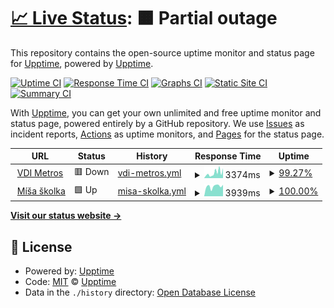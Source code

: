 # [📈 Live Status](https://demo.upptime.js.org): <!--live status--> **🟧 Partial outage**

This repository contains the open-source uptime monitor and status page for [Upptime](https://upptime.js.org), powered by [Upptime](https://github.com/upptime/upptime).

[![Uptime CI](https://github.com/bohdanKulcyckyj/TrackAvailability/workflows/Uptime%20CI/badge.svg)](https://github.com/bohdanKulcyckyj/TrackAvailability/actions?query=workflow%3A%22Uptime+CI%22)
[![Response Time CI](https://github.com/bohdanKulcyckyj/TrackAvailability/workflows/Response%20Time%20CI/badge.svg)](https://github.com/bohdanKulcyckyj/TrackAvailability/actions?query=workflow%3A%22Response+Time+CI%22)
[![Graphs CI](https://github.com/bohdanKulcyckyj/TrackAvailability/workflows/Graphs%20CI/badge.svg)](https://github.com/bohdanKulcyckyj/TrackAvailability/actions?query=workflow%3A%22Graphs+CI%22)
[![Static Site CI](https://github.com/bohdanKulcyckyj/TrackAvailability/workflows/Static%20Site%20CI/badge.svg)](https://github.com/bohdanKulcyckyj/TrackAvailability/actions?query=workflow%3A%22Static+Site+CI%22)
[![Summary CI](https://github.com/bohdanKulcyckyj/TrackAvailability/workflows/Summary%20CI/badge.svg)](https://github.com/bohdanKulcyckyj/TrackAvailability/actions?query=workflow%3A%22Summary+CI%22)

With [Upptime](https://upptime.js.org), you can get your own unlimited and free uptime monitor and status page, powered entirely by a GitHub repository. We use [Issues](https://github.com/upptime/upptime/issues) as incident reports, [Actions](https://github.com/bohdanKulcyckyj/TrackAvailability/actions) as uptime monitors, and [Pages](https://demo.upptime.js.org) for the status page.

<!--start: status pages-->
<!-- This summary is generated by Upptime (https://github.com/upptime/upptime) -->
<!-- Do not edit this manually, your changes will be overwritten -->
<!-- prettier-ignore -->
| URL | Status | History | Response Time | Uptime |
| --- | ------ | ------- | ------------- | ------ |
| <img alt="" src="https://icons.duckduckgo.com/ip3/www.vdimetros.cz.ico" height="13"> [VDI Metros](https://www.vdimetros.cz) | 🟥 Down | [vdi-metros.yml](https://github.com/bohdanKulcyckyj/TrackAvailability/commits/HEAD/history/vdi-metros.yml) | <details><summary><img alt="Response time graph" src="./graphs/vdi-metros/response-time-week.png" height="20"> 3374ms</summary><br><a href="https://bohdanKulcyckyj.github.io/TrackAvailability/history/vdi-metros"><img alt="Response time 2827" src="https://img.shields.io/endpoint?url=https%3A%2F%2Fraw.githubusercontent.com%2FbohdanKulcyckyj%2FTrackAvailability%2FHEAD%2Fapi%2Fvdi-metros%2Fresponse-time.json"></a><br><a href="https://bohdanKulcyckyj.github.io/TrackAvailability/history/vdi-metros"><img alt="24-hour response time 4639" src="https://img.shields.io/endpoint?url=https%3A%2F%2Fraw.githubusercontent.com%2FbohdanKulcyckyj%2FTrackAvailability%2FHEAD%2Fapi%2Fvdi-metros%2Fresponse-time-day.json"></a><br><a href="https://bohdanKulcyckyj.github.io/TrackAvailability/history/vdi-metros"><img alt="7-day response time 3374" src="https://img.shields.io/endpoint?url=https%3A%2F%2Fraw.githubusercontent.com%2FbohdanKulcyckyj%2FTrackAvailability%2FHEAD%2Fapi%2Fvdi-metros%2Fresponse-time-week.json"></a><br><a href="https://bohdanKulcyckyj.github.io/TrackAvailability/history/vdi-metros"><img alt="30-day response time 2827" src="https://img.shields.io/endpoint?url=https%3A%2F%2Fraw.githubusercontent.com%2FbohdanKulcyckyj%2FTrackAvailability%2FHEAD%2Fapi%2Fvdi-metros%2Fresponse-time-month.json"></a><br><a href="https://bohdanKulcyckyj.github.io/TrackAvailability/history/vdi-metros"><img alt="1-year response time 2827" src="https://img.shields.io/endpoint?url=https%3A%2F%2Fraw.githubusercontent.com%2FbohdanKulcyckyj%2FTrackAvailability%2FHEAD%2Fapi%2Fvdi-metros%2Fresponse-time-year.json"></a></details> | <details><summary><a href="https://bohdanKulcyckyj.github.io/TrackAvailability/history/vdi-metros">99.27%</a></summary><a href="https://bohdanKulcyckyj.github.io/TrackAvailability/history/vdi-metros"><img alt="All-time uptime 99.36%" src="https://img.shields.io/endpoint?url=https%3A%2F%2Fraw.githubusercontent.com%2FbohdanKulcyckyj%2FTrackAvailability%2FHEAD%2Fapi%2Fvdi-metros%2Fuptime.json"></a><br><a href="https://bohdanKulcyckyj.github.io/TrackAvailability/history/vdi-metros"><img alt="24-hour uptime 96.86%" src="https://img.shields.io/endpoint?url=https%3A%2F%2Fraw.githubusercontent.com%2FbohdanKulcyckyj%2FTrackAvailability%2FHEAD%2Fapi%2Fvdi-metros%2Fuptime-day.json"></a><br><a href="https://bohdanKulcyckyj.github.io/TrackAvailability/history/vdi-metros"><img alt="7-day uptime 99.27%" src="https://img.shields.io/endpoint?url=https%3A%2F%2Fraw.githubusercontent.com%2FbohdanKulcyckyj%2FTrackAvailability%2FHEAD%2Fapi%2Fvdi-metros%2Fuptime-week.json"></a><br><a href="https://bohdanKulcyckyj.github.io/TrackAvailability/history/vdi-metros"><img alt="30-day uptime 99.36%" src="https://img.shields.io/endpoint?url=https%3A%2F%2Fraw.githubusercontent.com%2FbohdanKulcyckyj%2FTrackAvailability%2FHEAD%2Fapi%2Fvdi-metros%2Fuptime-month.json"></a><br><a href="https://bohdanKulcyckyj.github.io/TrackAvailability/history/vdi-metros"><img alt="1-year uptime 99.36%" src="https://img.shields.io/endpoint?url=https%3A%2F%2Fraw.githubusercontent.com%2FbohdanKulcyckyj%2FTrackAvailability%2FHEAD%2Fapi%2Fvdi-metros%2Fuptime-year.json"></a></details>
| <img alt="" src="https://icons.duckduckgo.com/ip3/www.misaskolka.cz.ico" height="13"> [Míša školka](https://www.misaskolka.cz) | 🟩 Up | [misa-skolka.yml](https://github.com/bohdanKulcyckyj/TrackAvailability/commits/HEAD/history/misa-skolka.yml) | <details><summary><img alt="Response time graph" src="./graphs/misa-skolka/response-time-week.png" height="20"> 3939ms</summary><br><a href="https://bohdanKulcyckyj.github.io/TrackAvailability/history/misa-skolka"><img alt="Response time 3810" src="https://img.shields.io/endpoint?url=https%3A%2F%2Fraw.githubusercontent.com%2FbohdanKulcyckyj%2FTrackAvailability%2FHEAD%2Fapi%2Fmisa-skolka%2Fresponse-time.json"></a><br><a href="https://bohdanKulcyckyj.github.io/TrackAvailability/history/misa-skolka"><img alt="24-hour response time 4496" src="https://img.shields.io/endpoint?url=https%3A%2F%2Fraw.githubusercontent.com%2FbohdanKulcyckyj%2FTrackAvailability%2FHEAD%2Fapi%2Fmisa-skolka%2Fresponse-time-day.json"></a><br><a href="https://bohdanKulcyckyj.github.io/TrackAvailability/history/misa-skolka"><img alt="7-day response time 3939" src="https://img.shields.io/endpoint?url=https%3A%2F%2Fraw.githubusercontent.com%2FbohdanKulcyckyj%2FTrackAvailability%2FHEAD%2Fapi%2Fmisa-skolka%2Fresponse-time-week.json"></a><br><a href="https://bohdanKulcyckyj.github.io/TrackAvailability/history/misa-skolka"><img alt="30-day response time 3810" src="https://img.shields.io/endpoint?url=https%3A%2F%2Fraw.githubusercontent.com%2FbohdanKulcyckyj%2FTrackAvailability%2FHEAD%2Fapi%2Fmisa-skolka%2Fresponse-time-month.json"></a><br><a href="https://bohdanKulcyckyj.github.io/TrackAvailability/history/misa-skolka"><img alt="1-year response time 3810" src="https://img.shields.io/endpoint?url=https%3A%2F%2Fraw.githubusercontent.com%2FbohdanKulcyckyj%2FTrackAvailability%2FHEAD%2Fapi%2Fmisa-skolka%2Fresponse-time-year.json"></a></details> | <details><summary><a href="https://bohdanKulcyckyj.github.io/TrackAvailability/history/misa-skolka">100.00%</a></summary><a href="https://bohdanKulcyckyj.github.io/TrackAvailability/history/misa-skolka"><img alt="All-time uptime 100.00%" src="https://img.shields.io/endpoint?url=https%3A%2F%2Fraw.githubusercontent.com%2FbohdanKulcyckyj%2FTrackAvailability%2FHEAD%2Fapi%2Fmisa-skolka%2Fuptime.json"></a><br><a href="https://bohdanKulcyckyj.github.io/TrackAvailability/history/misa-skolka"><img alt="24-hour uptime 100.00%" src="https://img.shields.io/endpoint?url=https%3A%2F%2Fraw.githubusercontent.com%2FbohdanKulcyckyj%2FTrackAvailability%2FHEAD%2Fapi%2Fmisa-skolka%2Fuptime-day.json"></a><br><a href="https://bohdanKulcyckyj.github.io/TrackAvailability/history/misa-skolka"><img alt="7-day uptime 100.00%" src="https://img.shields.io/endpoint?url=https%3A%2F%2Fraw.githubusercontent.com%2FbohdanKulcyckyj%2FTrackAvailability%2FHEAD%2Fapi%2Fmisa-skolka%2Fuptime-week.json"></a><br><a href="https://bohdanKulcyckyj.github.io/TrackAvailability/history/misa-skolka"><img alt="30-day uptime 100.00%" src="https://img.shields.io/endpoint?url=https%3A%2F%2Fraw.githubusercontent.com%2FbohdanKulcyckyj%2FTrackAvailability%2FHEAD%2Fapi%2Fmisa-skolka%2Fuptime-month.json"></a><br><a href="https://bohdanKulcyckyj.github.io/TrackAvailability/history/misa-skolka"><img alt="1-year uptime 100.00%" src="https://img.shields.io/endpoint?url=https%3A%2F%2Fraw.githubusercontent.com%2FbohdanKulcyckyj%2FTrackAvailability%2FHEAD%2Fapi%2Fmisa-skolka%2Fuptime-year.json"></a></details>

<!--end: status pages-->

[**Visit our status website →**](https://demo.upptime.js.org)

## 📄 License

- Powered by: [Upptime](https://github.com/upptime/upptime)
- Code: [MIT](./LICENSE) © [Upptime](https://upptime.js.org)
- Data in the `./history` directory: [Open Database License](https://opendatacommons.org/licenses/odbl/1-0/)
